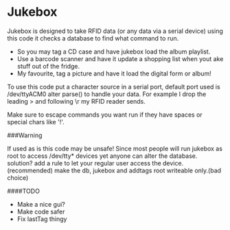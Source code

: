 Jukebox
=

Jukebox is designed to take RFID data (or any data via a serial device) using this code it checks a database to find what command to run.

- So you may tag a CD case and have jukebox load the album playlist.
- Use a barcode scanner and have it update a shopping list when yout ake stuff out of the fridge.
- My favourite, tag a picture and have it load the digital form or album!

To use this code put a character source in a serial port, default port used is /dev/ttyACM0 alter parse() to handle
your data. For example I drop the leading > and following \r my RFID reader sends.

Make sure to escape commands you want run if they have spaces or special chars like '!'.

###Warning

If used as is this code may be unsafe! Since most people will run jukebox as root to access /dev/tty* devices 
yet anyone can alter the database. solution? add a rule to let your regular user access the device.(recommended)
make the db, jukebox and addtags root writeable only.(bad choice)

####TODO

- Make a nice gui?
- Make code safer
- Fix lastTag thingy

